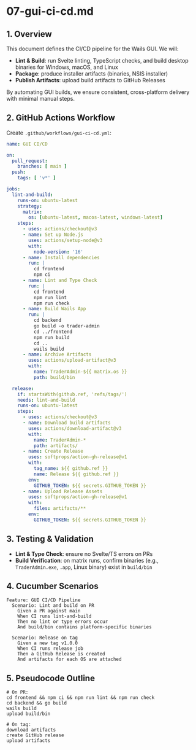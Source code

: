 # 07-gui-ci-cd.md

## 1. Overview

This document defines the CI/CD pipeline for the Wails GUI. We will:

* **Lint & Build**: run Svelte linting, TypeScript checks, and build desktop binaries for Windows, macOS, and Linux
* **Package**: produce installer artifacts (binaries, NSIS installer)
* **Publish Artifacts**: upload build artifacts to GitHub Releases

By automating GUI builds, we ensure consistent, cross-platform delivery with minimal manual steps.

## 2. GitHub Actions Workflow

Create `.github/workflows/gui-ci-cd.yml`:

```yaml
name: GUI CI/CD

on:
  pull_request:
    branches: [ main ]
  push:
    tags: [ 'v*' ]

jobs:
  lint-and-build:
    runs-on: ubuntu-latest
    strategy:
      matrix:
        os: [ubuntu-latest, macos-latest, windows-latest]
    steps:
      - uses: actions/checkout@v3
      - name: Set up Node.js
        uses: actions/setup-node@v3
        with:
          node-version: '16'
      - name: Install dependencies
        run: |
          cd frontend
          npm ci
      - name: Lint and Type Check
        run: |
          cd frontend
          npm run lint
          npm run check
      - name: Build Wails App
        run: |
          cd backend
          go build -o trader-admin
          cd ../frontend
          npm run build
          cd ..
          wails build
      - name: Archive Artifacts
        uses: actions/upload-artifact@v3
        with:
          name: TraderAdmin-${{ matrix.os }}
          path: build/bin

  release:
    if: startsWith(github.ref, 'refs/tags/')
    needs: lint-and-build
    runs-on: ubuntu-latest
    steps:
      - uses: actions/checkout@v3
      - name: Download build artifacts
        uses: actions/download-artifact@v3
        with:
          name: TraderAdmin-*
          path: artifacts/
      - name: Create Release
        uses: softprops/action-gh-release@v1
        with:
          tag_name: ${{ github.ref }}
          name: Release ${{ github.ref }}
        env:
          GITHUB_TOKEN: ${{ secrets.GITHUB_TOKEN }}
      - name: Upload Release Assets
        uses: softprops/action-gh-release@v1
        with:
          files: artifacts/**
        env:
          GITHUB_TOKEN: ${{ secrets.GITHUB_TOKEN }}
```

## 3. Testing & Validation

* **Lint & Type Check**: ensure no Svelte/TS errors on PRs
* **Build Verification**: on matrix runs, confirm binaries (e.g., `TraderAdmin.exe`, `.app`, Linux binary) exist in `build/bin`

## 4. Cucumber Scenarios

```gherkin
Feature: GUI CI/CD Pipeline
  Scenario: Lint and build on PR
    Given a PR against main
    When CI runs lint-and-build
    Then no lint or type errors occur
    And build/bin contains platform-specific binaries

  Scenario: Release on tag
    Given a new tag v1.0.0
    When CI runs release job
    Then a GitHub Release is created
    And artifacts for each OS are attached
```

## 5. Pseudocode Outline

```text
# On PR:
cd frontend && npm ci && npm run lint && npm run check
cd backend && go build
wails build
upload build/bin

# On tag:
download artifacts
create GitHub release
upload artifacts
```
